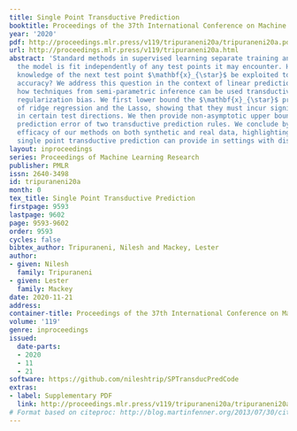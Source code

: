 ```yaml
---
title: Single Point Transductive Prediction
booktitle: Proceedings of the 37th International Conference on Machine Learning
year: '2020'
pdf: http://proceedings.mlr.press/v119/tripuraneni20a/tripuraneni20a.pdf
url: http://proceedings.mlr.press/v119/tripuraneni20a.html
abstract: 'Standard methods in supervised learning separate training and prediction:
  the model is fit independently of any test points it may encounter. However, can
  knowledge of the next test point $\mathbf{x}_{\star}$ be exploited to improve prediction
  accuracy? We address this question in the context of linear prediction, showing
  how techniques from semi-parametric inference can be used transductively to combat
  regularization bias. We first lower bound the $\mathbf{x}_{\star}$ prediction error
  of ridge regression and the Lasso, showing that they must incur significant bias
  in certain test directions. We then provide non-asymptotic upper bounds on the $\mathbf{x}_{\star}$
  prediction error of two transductive prediction rules. We conclude by showing the
  efficacy of our methods on both synthetic and real data, highlighting the improvements
  single point transductive prediction can provide in settings with distribution shift.'
layout: inproceedings
series: Proceedings of Machine Learning Research
publisher: PMLR
issn: 2640-3498
id: tripuraneni20a
month: 0
tex_title: Single Point Transductive Prediction
firstpage: 9593
lastpage: 9602
page: 9593-9602
order: 9593
cycles: false
bibtex_author: Tripuraneni, Nilesh and Mackey, Lester
author:
- given: Nilesh
  family: Tripuraneni
- given: Lester
  family: Mackey
date: 2020-11-21
address: 
container-title: Proceedings of the 37th International Conference on Machine Learning
volume: '119'
genre: inproceedings
issued:
  date-parts:
  - 2020
  - 11
  - 21
software: https://github.com/nileshtrip/SPTransducPredCode
extras:
- label: Supplementary PDF
  link: http://proceedings.mlr.press/v119/tripuraneni20a/tripuraneni20a-supp.pdf
# Format based on citeproc: http://blog.martinfenner.org/2013/07/30/citeproc-yaml-for-bibliographies/
---
```

